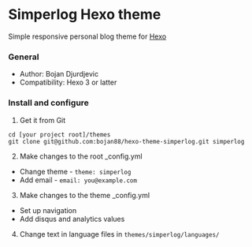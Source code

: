 # Simperlog Hexo theme
Simple responsive personal blog theme for [Hexo](http://hexo.io)

### General
* Author: Bojan Djurdjevic
* Compatibility: Hexo 3 or latter

### Install and configure
1. Get it from Git
```
cd [your project root]/themes
git clone git@github.com:bojan88/hexo-theme-simperlog.git simperlog
```
2. Make changes to the root _config.yml
  * Change theme - `theme: simperlog`
  * Add email - `email: you@example.com`
3. Make changes to the theme _config.yml
  * Set up navigation
  * Add disqus and analytics values
4. Change text in language files in `themes/simperlog/languages/`
